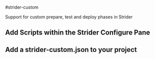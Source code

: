 #strider-custom

Support for custom prepare, test and deploy phases in Strider


## Add Scripts within the Strider Configure Pane


## Add a strider-custom.json to your project
